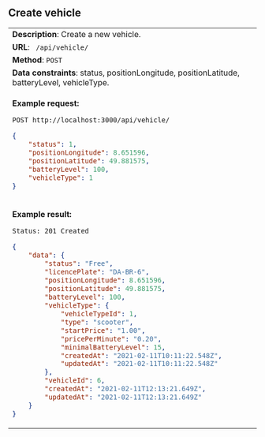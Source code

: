 ## Create vehicle

<table>
    <tr><td> <b>Description</b>: Create a new vehicle. </td></tr>
    <tr><td> <b>URL</b>: <code> /api/vehicle/ </code> </td></tr>
    <tr><td> <b>Method</b>: <code>POST</code> </td></tr>
    <tr><td> <b>Data constraints</b>: status, positionLongitude, positionLatitude, batteryLevel, vehicleType.</td></tr>
<tr><td>

**Example request:**

 `POST http://localhost:3000/api/vehicle/`

``` json
{
    "status": 1,
    "positionLongitude": 8.651596,
    "positionLatitude": 49.881575,
    "batteryLevel": 100,
    "vehicleType": 1
}
```

</td></tr>
<tr><td>

**Example result:**

 `Status: 201 Created`

``` json
{
    "data": {
        "status": "Free",
        "licencePlate": "DA-BR-6",
        "positionLongitude": 8.651596,
        "positionLatitude": 49.881575,
        "batteryLevel": 100,
        "vehicleType": {
            "vehicleTypeId": 1,
            "type": "scooter",
            "startPrice": "1.00",
            "pricePerMinute": "0.20",
            "minimalBatteryLevel": 15,
            "createdAt": "2021-02-11T10:11:22.548Z",
            "updatedAt": "2021-02-11T10:11:22.548Z"
        },
        "vehicleId": 6,
        "createdAt": "2021-02-11T12:13:21.649Z",
        "updatedAt": "2021-02-11T12:13:21.649Z"
    }
}
```

</td></tr>
</table>
